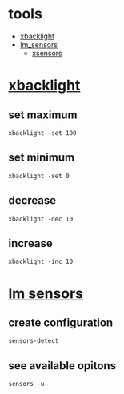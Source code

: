 # tools

* [xbacklight](https://wiki.archlinux.org/index.php/Backlight#xbacklight)
* [lm_sensors](https://wiki.archlinux.org/index.php/Lm_sensors)
    * [xsensors](https://www.archlinux.org/packages/?name=xsensors)

# [xbacklight](https://wiki.archlinux.org/index.php/Backlight#xbacklight)

## set maximum

    xbacklight -set 100

## set minimum

    xbacklight -set 0

## decrease

    xbacklight -dec 10

## increase

    xbacklight -inc 10

# [lm sensors](https://wiki.archlinux.org/index.php/Lm_sensors)

## create configuration

    sensors-detect

## see available opitons

    sensors -u
